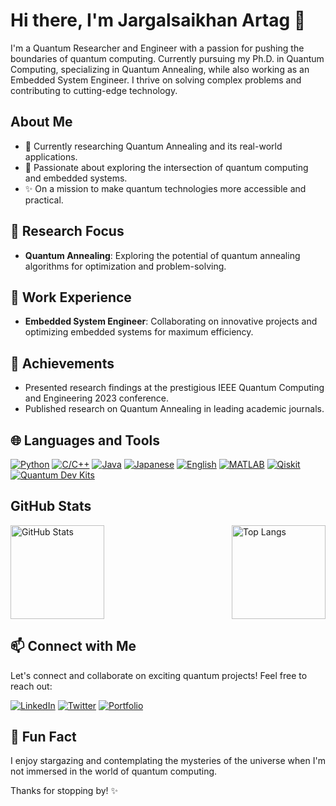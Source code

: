 # Hi there, I'm Jargalsaikhan Artag 👋

I'm a Quantum Researcher and Engineer with a passion for pushing the boundaries of quantum computing. Currently pursuing my Ph.D. in Quantum Computing, specializing in Quantum Annealing, while also working as an Embedded System Engineer. I thrive on solving complex problems and contributing to cutting-edge technology.

## About Me

- 🌱 Currently researching Quantum Annealing and its real-world applications.
- 🚀 Passionate about exploring the intersection of quantum computing and embedded systems.
- ✨ On a mission to make quantum technologies more accessible and practical.

## 🔭 Research Focus

- **Quantum Annealing**: Exploring the potential of quantum annealing algorithms for optimization and problem-solving.

## 💼 Work Experience

- **Embedded System Engineer**: Collaborating on innovative projects and optimizing embedded systems for maximum efficiency.

## 🚀 Achievements

- Presented research findings at the prestigious IEEE Quantum Computing and Engineering 2023 conference.
- Published research on Quantum Annealing in leading academic journals.

## 🌐 Languages and Tools

[![Python](https://img.shields.io/badge/Python-Expert-blue)](https://www.python.org/)
[![C/C++](https://img.shields.io/badge/C/C++-Advanced-blue)](https://www.cplusplus.com/)
[![Java](https://img.shields.io/badge/Java-Intermediate-blue)](https://www.java.com/)
[![Japanese](https://img.shields.io/badge/Japanese-Native-green)](https://en.wikipedia.org/wiki/Japanese_language)
[![English](https://img.shields.io/badge/English-Fluent-green)](https://en.wikipedia.org/wiki/English_language)
[![MATLAB](https://img.shields.io/badge/MATLAB-Proficient-orange)](https://www.mathworks.com/products/matlab.html)
[![Qiskit](https://img.shields.io/badge/Qiskit-Advanced-orange)](https://qiskit.org/)
[![Quantum Dev Kits](https://img.shields.io/badge/Quantum%20Dev%20Kits-Expert-orange)](https://your-quantum-dev-kit-url.com/)

## GitHub Stats

<div style="display: flex; justify-content: space-between;">
    <img src="https://github-readme-stats.vercel.app/api?username=jagaa-1008&show_icons=true&theme=dark" height="150" alt="GitHub Stats">
    <img src="https://github-readme-stats.vercel.app/api/top-langs/?username=jagaa-1008&layout=compact&theme=vision-friendly-dark" height="150" alt="Top Langs">
</div>

## 📫 Connect with Me

Let's connect and collaborate on exciting quantum projects! Feel free to reach out:

[![LinkedIn](https://img.shields.io/badge/LinkedIn-Connect-blue)](https://www.linkedin.com/in/jargalsaikhanartag)
[![Twitter](https://img.shields.io/badge/Twitter-Follow-blue)](https://twitter.com/jagaa_hn)
[![Portfolio](https://img.shields.io/badge/Portfolio-Explore-brightgreen)](https://jagaa-1008.github.io/)

## 🌟 Fun Fact

I enjoy stargazing and contemplating the mysteries of the universe when I'm not immersed in the world of quantum computing.

Thanks for stopping by! ✨

